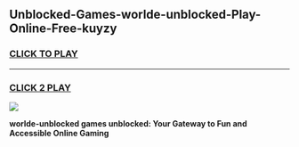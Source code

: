 
## Unblocked-Games-worlde-unblocked-Play-Online-Free-kuyzy
<h3>
<a href="https://premium76.site?title=worlde-unblocked&ref=26A">CLICK TO PLAY</a></h3>
<hr>

<h3>
<a href="https://premium76.site?title=worlde-unblocked&ref=26A">CLICK 2 PLAY</a>
  
</h3>

<a href="https://premium76.site?title=worlde-unblocked&ref=26A"><img src="https://clearcache.store/games.png"></a>


**worlde-unblocked games unblocked: Your Gateway to Fun and Accessible Online Gaming**
